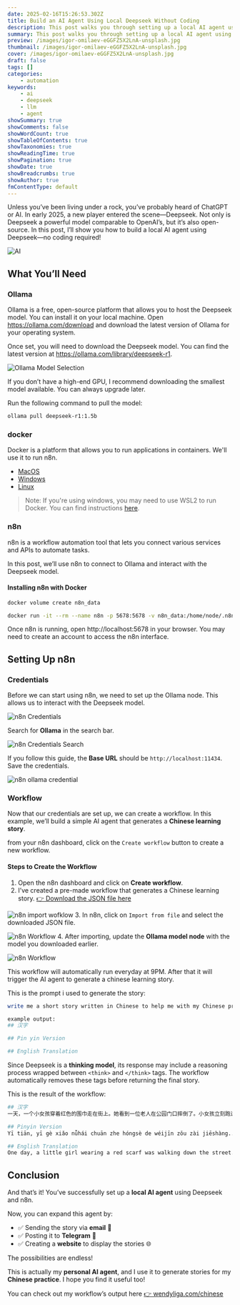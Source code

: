 ```yaml
---
date: 2025-02-16T15:26:53.302Z
title: Build an AI Agent Using Local Deepseek Without Coding
description: This post walks you through setting up a local AI agent using Ollama to host the LLM and n8n to automate workflows.
summary: This post walks you through setting up a local AI agent using Ollama to host the LLM and n8n to automate workflows.
preview: /images/igor-omilaev-eGGFZ5X2LnA-unsplash.jpg
thumbnail: /images/igor-omilaev-eGGFZ5X2LnA-unsplash.jpg
cover: /images/igor-omilaev-eGGFZ5X2LnA-unsplash.jpg
draft: false
tags: []
categories:
    - automation
keywords:
    - ai
    - deepseek
    - llm
    - agent
showSummary: true
showComments: false
showWordCount: true
showTableOfContents: true
showTaxonomies: true
showReadingTime: true
showPagination: true
showDate: true
showBreadcrumbs: true
showAuthor: true
fmContentType: default
---
```


Unless you’ve been living under a rock, you’ve probably heard of ChatGPT or AI. In early 2025, a new player entered the scene—Deepseek. Not only is Deepseek a powerful model comparable to OpenAI’s, but it’s also open-source. In this post, I’ll show you how to build a local AI agent using Deepseek—no coding required!

![AI](/images/igor-omilaev-eGGFZ5X2LnA-unsplash.jpg "Photo by [Igor Omilaev](https://unsplash.com/@omilaev?utm_content=creditCopyText&utm_medium=referral&utm_source=unsplash) on [Unsplash](https://unsplash.com/photos/a-computer-chip-with-the-letter-a-on-top-of-it-eGGFZ5X2LnA?utm_content=creditCopyText&utm_medium=referral&utm_source=unsplash)")

## What You’ll Need
### Ollama
Ollama is a free, open-source platform that allows you to host the Deepseek model. You can install it on your local machine.
Open https://ollama.com/download and download the latest version of Ollama for your operating system.

Once set, you will need to download the Deepseek model. You can find the latest version at https://ollama.com/library/deepseek-r1.

![Ollama Model Selection](/images/ollama_model_selection.png)

If you don’t have a high-end GPU, I recommend downloading the smallest model available. You can always upgrade later.

Run the following command to pull the model:
```bash
ollama pull deepseek-r1:1.5b
```

### docker
Docker is a platform that allows you to run applications in containers. We'll use it to run n8n.
- [MacOS](https://docs.docker.com/desktop/setup/install/mac-install/)
- [Windows](https://docs.docker.com/desktop/setup/install/windows-install/)
- [Linux](https://docs.docker.com/engine/install/)

> Note: If you're using windows, you may need to use WSL2 to run Docker. You can find instructions [here](https://docs.docker.com/desktop/windows/wsl/).

### n8n
n8n is a workflow automation tool that lets you connect various services and APIs to automate tasks.

In this post, we’ll use n8n to connect to Ollama and interact with the Deepseek model.

#### Installing n8n with Docker
```bash
docker volume create n8n_data

docker run -it --rm --name n8n -p 5678:5678 -v n8n_data:/home/node/.n8n docker.n8n.io/n8nio/n8n
```

Once n8n is running, open http://localhost:5678 in your browser. You may need to create an account to access the n8n interface.

## Setting Up n8n
### Credentials
Before we can start using n8n, we need to set up the Ollama node. This allows us to interact with the Deepseek model.

![n8n Credentials](/images/credential.png)

Search for **Ollama** in the search bar.

![n8n Credentials Search](/images/search_credential.png)

If you follow this guide, the **Base URL** should be `http://localhost:11434`. Save the credentials.

![n8n ollama credential](/images/ollama_credential.png)

### Workflow
Now that our credentials are set up, we can create a workflow. In this example, we’ll build a simple AI agent that generates a **Chinese learning story**.

from your n8n dashboard, click on the `Create workflow` button to create a new workflow.

#### Steps to Create the Workflow

1. Open the n8n dashboard and click on **Create workflow**.
2. I’ve created a pre-made workflow that generates a Chinese learning story.
[👉 Download the JSON file here](json/Chinese_Story_Learning_AI_Agent.json)

![n8n import wofklow](/images/import_workflow.png)
3. In n8n, click on `Import from file` and select the downloaded JSON file.

![n8n Workflow](/images/update_ollama_model.png)
4. After importing, update the **Ollama model node** with the model you downloaded earlier.


![n8n Workflow](/images/example_workflow.png)

This workflow will automatically run everyday at 9PM. After that it will trigger the AI agent to generate a chinese learning story.

This is the prompt i used to generate the story:
```bash
write me a short story written in Chinese to help me with my Chinese practice. Include hanzi, then a pinyin version, then the English translation

example output: 
## 汉字

## Pin yin Version

## English Translation
```

Since Deepseek is a **thinking model**, its response may include a reasoning process wrapped between `<think>` and `</think>` tags. The workflow automatically removes these tags before returning the final story.

This is the result of the workflow:

```bash
## 汉字  
一天，一个小女孩穿着红色的围巾走在街上。她看到一位老人在公园门口摔倒了。小女孩立刻跑过去，扶起了老人。  

## Pinyin Version  
Yī tiān, yī gè xiǎo nǚhái chuān zhe hóngsè de wéijīn zǒu zài jiēshàng...  

## English Translation  
One day, a little girl wearing a red scarf was walking down the street. She saw an old man fall at the park entrance. The little girl ran over and helped him up...  
```

## Conclusion

And that’s it! You’ve successfully set up a **local AI agent** using Deepseek and n8n.

Now, you can expand this agent by:
- ✅ Sending the story via **email** 📧
- ✅ Posting it to **Telegram** 💬
- ✅ Creating a **website** to display the stories 🌐

The possibilities are endless!

This is actually my **personal AI agent**, and I use it to generate stories for my **Chinese practice**. I hope you find it useful too!

You can check out my workflow’s output here [👉 wendyliga.com/chinese](https://wendyliga.com/chinese/)